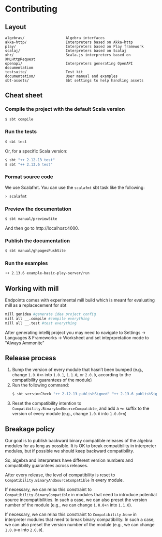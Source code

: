 Contributing
============

## Layout

~~~
algebras/                   Algebra interfaces
akka-http/                  Interpreters based on Akka-http
play/                       Interpreters based on Play framework
scalaj/                     Interpreters based on Scalaj
xhr/                        Scala.js interpreters based on XMLHttpRequest
openapi/                    Interpreters generating OpenAPI documentation
testsuite/                  Test kit
documentation/              User manual and examples
sbt-assets/                 Sbt settings to help handling assets
~~~

## Cheat sheet

### Compile the project with the default Scala version

~~~ sh
$ sbt compile
~~~

### Run the tests

~~~ sh
$ sbt test
~~~

Or, for a specific Scala version:

~~~ sh
$ sbt "++ 2.12.13 test"
$ sbt "++ 2.13.6 test"
~~~

### Format source code

We use Scalafmt. You can use the `scalafmt` sbt task like the following:

~~~ sh
> scalafmt
~~~

### Preview the documentation

~~~ sh
$ sbt manual/previewSite
~~~

And then go to http://localhost:4000.

### Publish the documentation

~~~ sh
$ sbt manual/ghpagesPushSite
~~~

### Run the examples 

~~~ sh
++ 2.13.6 example-basic-play-server/run
~~~

## Working with mill

Endpoints comes with experimental mill build which is meant for evaluating mill as a replacecement for sbt

~~~sh
mill genidea #generate idea project config
mill all __.compile #compile everything
mill all __.test #test everything
~~~
After generating intellij project you may need to navigate to Settings -> Languages & Frameworks -> Worksheet and set inteprpretation mode to "Always Ammonite"

## Release process

1. Bump the version of every module that hasn’t been bumped (e.g., change `1.0.0+n` into
   `1.0.1`, `1.1.0`, or `2.0.0`, according to the compatibility guarantees of the module)
2. Run the following command:
   ~~~ sh
   $ sbt versionCheck "++ 2.12.13 publishSigned" "++ 2.13.6 publishSigned" sonatypeReleaseAll "++ 2.13.6 manual/makeSite" manual/ghpagesPushSite
   ~~~
3. Reset the compatibility intention to `Compatibility.BinaryAndSourceCompatible`,
   and add a `+n` suffix to the version of every module (e.g., change `1.0.0`
   into `1.0.0+n`)

## Breakage policy

Our goal is to publish backward binary compatible releases of the algebra modules for as long
as possible. It is OK to break compatibility in interpreter modules, but if possible we
should keep backward compatibility.

So, algebra and interpreters have different version numbers and compatibility guarantees
across releases.

After every release, the level of compatibility is reset to `Compatibility.BinaryAndSourceCompatible`
in every module.

If necessary, we can relax this constraint to `Compatibility.BinaryCompatible` in modules that
need to introduce potential source incompatibilities. In such a case, we can also preset the
version number of the module (e.g., we can change `1.0.0+n` into `1.1.0`).

If necessary, we can relax this constraint to `Compatibility.None` in interpreter modules that
need to break binary compatibility. In such a case, we can also preset the version number of
the module (e.g., we can change `1.0.0+n` into `2.0.0`).
